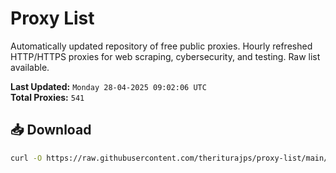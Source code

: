 # Proxy List

Automatically updated repository of free public proxies. Hourly refreshed HTTP/HTTPS proxies for web scraping, cybersecurity, and testing. Raw list available.

**Last Updated:** `Monday 28-04-2025 09:02:06 UTC`  
**Total Proxies:** `541`

## 📥 Download
```bash
curl -O https://raw.githubusercontent.com/theriturajps/proxy-list/main/proxies.txt

